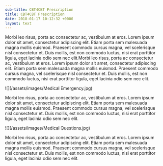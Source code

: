 ```yaml
---
sub-title: CBT4CBT Prescription
title: CBT4CBT Prescription
date: 2018-01-17 10:12:32 +0000
layout: text
---
```

Morbi leo risus, porta ac consectetur ac, vestibulum at eros. Lorem ipsum dolor sit amet, consectetur adipiscing elit. Etiam porta sem malesuada magna mollis euismod. Praesent commodo cursus magna, vel scelerisque nisl consectetur et. Duis mollis, est non commodo luctus, nisi erat porttitor ligula, eget lacinia odio sem nec elit.Morbi leo risus, porta ac consectetur ac, vestibulum at eros. Lorem ipsum dolor sit amet, consectetur adipiscing elit. Etiam porta sem malesuada magna mollis euismod. Praesent commodo cursus magna, vel scelerisque nisl consectetur et. Duis mollis, est non commodo luctus, nisi erat porttitor ligula, eget lacinia odio sem nec elit.

![](/assets/images/Medical Emergency.jpg)

Morbi leo risus, porta ac consectetur ac, vestibulum at eros. Lorem ipsum dolor sit amet, consectetur adipiscing elit. Etiam porta sem malesuada magna mollis euismod. Praesent commodo cursus magna, vel scelerisque nisl consectetur et. Duis mollis, est non commodo luctus, nisi erat porttitor ligula, eget lacinia odio sem nec elit.

![](/assets/images/Medical Questions.jpg)

Morbi leo risus, porta ac consectetur ac, vestibulum at eros. Lorem ipsum dolor sit amet, consectetur adipiscing elit. Etiam porta sem malesuada magna mollis euismod. Praesent commodo cursus magna, vel scelerisque nisl consectetur et. Duis mollis, est non commodo luctus, nisi erat porttitor ligula, eget lacinia odio sem nec elit.